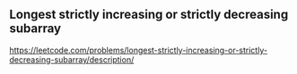 ## Longest strictly increasing or strictly decreasing subarray
https://leetcode.com/problems/longest-strictly-increasing-or-strictly-decreasing-subarray/description/
